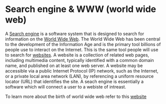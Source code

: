 
# Search engine & WWW (world wide web)
  A [Search engine](https://en.wikipedia.org/wiki/Web_search_engine) is a software system that is designed to search for information on the [World Wide Web](https://en.wikipedia.org/wiki/World_Wide_Web). The World Wide Web has been central to the development of the Information Age and is the primary tool billions of people use to interact on the Internet. This is the same tool people will use to search for [websites](https://en.wikipedia.org/wiki/Website). A website is a collection of related web pages, including multimedia content, typically identified with a common domain name, and published on at least one web server. A website may be accessible via a public Internet Protocol (IP) network, such as the Internet, or a private local area network (LAN), by referencing a uniform resource locator (URL) that identifies the site. A seach engine is essentially a software which will connect a user to a webiste of intreast. 


To learn more about the birth of world wide web refer to this [website](http://home.web.cern.ch/topics/birth-web)   
